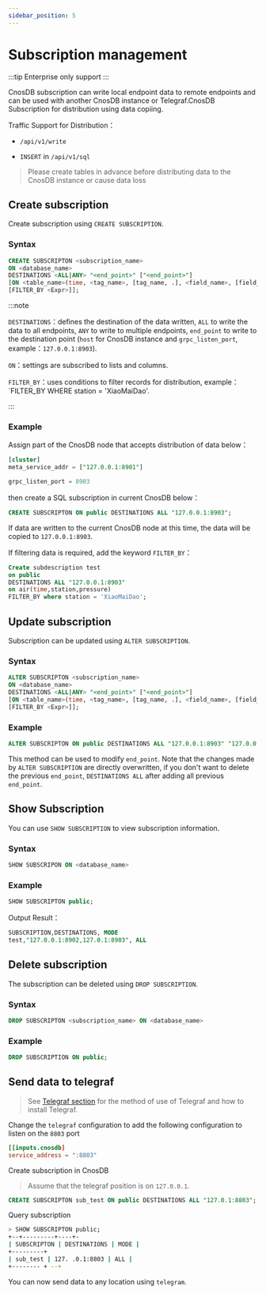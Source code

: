 ```yaml
---
sidebar_position: 5
---
```


# Subscription management

:::tip
Enterprise only support
:::

CnosDB subscription can write local endpoint data to remote endpoints and can be used with another CnosDB instance or Telegraf.CnosDB Subscription for distribution using data copiing.

Traffic Support for Distribution：

- `/api/v1/write`

- `INSERT` in `/api/v1/sql`

> Please create tables in advance before distributing data to the CnosDB instance or cause data loss

## Create subscription

Create subscription using `CREATE SUBSCRIPTION`.

### Syntax

```sql
CREATE SUBSCRIPTON <subscription_name> 
ON <database_name> 
DESTINATIONS <ALL|ANY> "<end_point>" ["<end_point>"]
[ON <table_name>(time, <tag_name>, [tag_name, .], <field_name>, [field_name, ...]) 
[FILTER_BY <Expr>]];
```

:::note

`DESTINATIONS`：defines the destination of the data written, `ALL` to write the data to all endpoints, `ANY` to write to multiple endpoints, `end_point` to write to the destination point (`host` for CnosDB instance and `grpc_listen_port`, example：`127.0.0.1:8903`).

`ON`：settings are subscribed to lists and columns.

`FILTER_BY`：uses conditions to filter records for distribution, example：\`FILTER_BY WHERE station = 'XiaoMaiDao'.

:::

### Example

Assign part of the CnosDB node that accepts distribution of data below：

```sql
[cluster]
meta_service_addr = ["127.0.0.1:8901"]

grpc_listen_port = 8903
```

then create a SQL subscription in current CnosDB below：

```sql
CREATE SUBSCRIPTON ON public DESTINATIONS ALL "127.0.0.1:8903";
```

If data are written to the current CnosDB node at this time, the data will be copied to `127.0.0.1:8903`.

If filtering data is required, add the keyword `FILTER_BY`：

```sql
Create subdescription test 
on public
DESTINATIONS ALL "127.0.0.1:8903"
on air(time,station,pressure) 
FILTER_BY where station = 'XiaoMaiDao';
```

## Update subscription

Subscription can be updated using `ALTER SUBSCRIPTION`.

### Syntax

```sql
ALTER SUBSCRIPTON <subscription_name> 
ON <database_name> 
DESTINATIONS <ALL|ANY> "<end_point>" ["<end_point>"]
[ON <table_name>(time, <tag_name>, [tag_name, .], <field_name>, [field_name, ...]) 
[FILTER_BY <Expr>]];
```

### Example

```sql
ALTER SUBSCRIPTON ON public DESTINATIONS ALL "127.0.0.1:8903" "127.0.0.1:8913";
```

This method can be used to modify `end_point`. Note that the changes made by `ALTER SUBSCRIPTION` are directly overwritten, if you don't want to delete the previous `end_point`, `DESTINATIONS ALL` after adding all previous `end_point`.

## Show Subscription

You can use `SHOW SUBSCRIPTION` to view subscription information.

### Syntax

```sql
SHOW SUBSCRIPON ON <database_name>
```

### Example

```sql
SHOW SUBSCRIPTON public;
```

Output Result：

```sql
SUBSCRIPTION,DESTINATIONS, MODE
test,"127.0.0.1:8902,127.0.1:8903", ALL
```

## Delete subscription

The subscription can be deleted using `DROP SUBSCRIPTION`.

### Syntax

```sql
DROP SUBSCRIPTON <subscription_name> ON <database_name>
```

### Example

```sql
DROP SUBSCRIPTION ON public;
```

## Send data to telegraf

> See [Telegraf section](/eco-integration/index/telegraraf#cnos-telegraf) for the method of use of Telegraf and how to install Telegraf.

Change the `telegraf` configuration to add the following configuration to listen on the `8803` port

```toml
[[inputs.cnosdb]
service_address = ":8803"
```

Create subscription in CnosDB

> Assume that the telegraf position is on `127.0.0.1`.

```sql
CREATE SUBSCRIPTON sub_test ON public DESTINATIONS ALL "127.0.1:8803";
```

Query subscription

```sh
> SHOW SUBSCRIPTON public;
+--+---------+----+-
| SUBSCRIPTON | DESTINATIONS | MODE |
+---------+
| sub_test | 127. .0.1:8803 | ALL |
+-------- + --+
```

You can now send data to any location using `telegram`.
